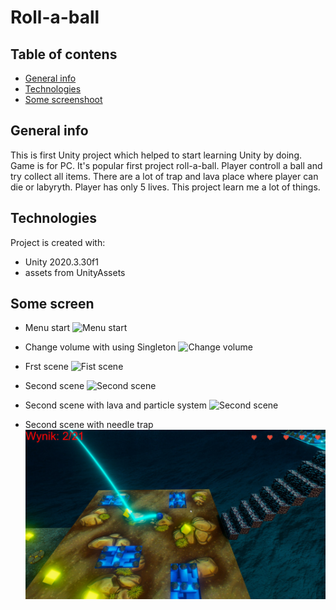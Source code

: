 # Roll-a-ball

## Table of contens
* [General info](#general-info)
* [Technologies](#technologies)
* [Some screenshoot](#some-screenshoot)

## General info
This is first Unity project which helped to start learning Unity by doing. Game is for PC. It's popular first project roll-a-ball. Player controll a ball and try collect
all items. There are a lot of trap and lava place where player can die or labyryth. Player has only 5 lives. This project learn me a lot of things. 

## Technologies
Project is created with:
* Unity 2020.3.30f1
* assets from UnityAssets

## Some screen
* Menu start
![Menu start](./Screenshoot/Roll_a_Ball_KR4F4tMyOa.jpg)

* Change volume with using Singleton
![Change volume](./Screenshoot/Roll_a_Ball_XypFzYYE0M.jpg)

* Frst scene
![Fist scene](./Screenshoot/Roll_a_Ball_yMzSKhdiXX.jpg)

* Second scene
![Second scene](.Screenshoot/Roll_a_Ball_C0UkEoen9g.jpg)

* Second scene with lava and particle system
![Second scene](./Screenshoot/Roll_a_Ball_EhuGCCk7q3.jpg)

* Second scene with needle trap
![Needle trap](./Screenshoot/Roll_a_Ball_R8RVB86giy.jpg)
